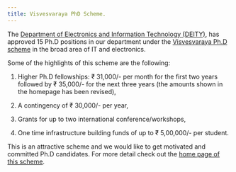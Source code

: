 ```yaml
---
title: Visvesvaraya PhD Scheme.
---
```


The
[Department of Electronics and Information Technology (DEITY)][deity],
has approved 15 Ph.D positions in our department under the
[Visvesvaraya Ph.D scheme][vishy-scheme] in the broad area of IT and
electronics.

<!--more-->


Some of the highlights of this scheme are the following:

1. Higher Ph.D fellowships: ₹ 31,000/- per month for the first two
   years followed by ₹ 35,000/- for the next three years (the amounts
   shown in the homepage has been revised),

2. A contingency of ₹ 30,000/- per year,

3. Grants for up to two international conference/workshops,

4. One time infrastructure building funds of up to ₹ 5,00,000/- per student.

This is an attractive scheme and we would like to get motivated and
committed Ph.D candidates. For more detail check out the [home page of
this scheme][vishy-scheme].

[deity]: <http://deity.gov.in/> "Department of Electronics and Information Technology (DEITY)"
[vishy-scheme]: <http://phd.medialabasia.in/index.php> "Visvesvaraya Ph.D scheme"
